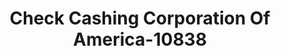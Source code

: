 ---
f_zip-code: 60007
f_state-code: IL
title: Check Cashing Corporation Of America-10838
f_phone: 847-437-4477
f_city-only: Elk Grove Village
f_address: 600 East Higgins Road Suite 2D Elk Grove Village
f_location-unique-id: '10838'
slug: check-cashing-corporation-of-america-10838
updated-on: '2024-05-30T13:46:58.046Z'
created-on: '2024-05-30T13:36:59.803Z'
published-on: '2024-05-30T13:54:32.469Z'
f_city-state: cms/city/elk-grove-village-il.md
f_company: cms/company/check-cashing-corporation-of-america.md
f_state: cms/state/illinois.md
layout: '[payday-loan].html'
tags: payday-loan
---